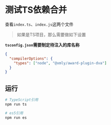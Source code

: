 # 测试TS依赖合并

查看`index.ts`、`index.js`这两个文件


> 如果是TS项目，那么需要做如下设置

**`tsconfig.json`需要制定待注入的库名称**

```json
{
  "compilerOptions": {
    "types": ["node", "@xmly/award-plugin-dva"]
  }
}
```

## 运行

```sh
# TypeScript引用
npm run ts

# es5引用
npm run es
```